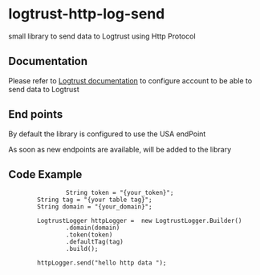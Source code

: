 # logtrust-http-log-send
small library to send data to Logtrust using Http Protocol

## Documentation


Please refer to [Logtrust documentation](https://docs.logtrust.com/confluence/docs/system-configuration/sending-the-data/http-sending#HTTPsending-Configuringtheendpoints) to configure account to be able to send 
data to Logtrust 


## End points

By default the library is configured to use the USA endPoint

As soon as new endpoints are available, will be added to the library

## Code Example

```
				String token = "{your_token}";
        String tag = "{your table tag}";
        String domain = "{your_domain}";
        
        LogtrustLogger httpLogger =  new LogtrustLogger.Builder()
                .domain(domain)
                .token(token)
                .defaultTag(tag)
                .build();
    
        httpLogger.send("hello http data ");

```